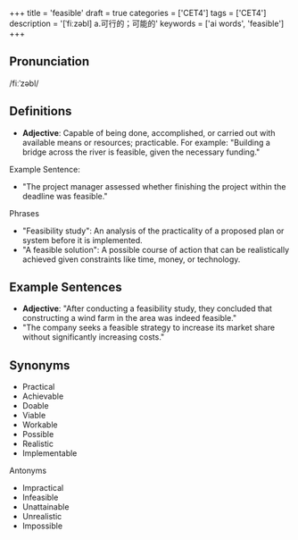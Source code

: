 +++
title = 'feasible'
draft = true
categories = ['CET4']
tags = ['CET4']
description = '[ˈfiːzəbl] a.可行的；可能的'
keywords = ['ai words', 'feasible']
+++

## Pronunciation
/fiːˈzəbl/

## Definitions
- **Adjective**: Capable of being done, accomplished, or carried out with available means or resources; practicable. For example: "Building a bridge across the river is feasible, given the necessary funding."

Example Sentence:
- "The project manager assessed whether finishing the project within the deadline was feasible."

Phrases
- "Feasibility study": An analysis of the practicality of a proposed plan or system before it is implemented.
- "A feasible solution": A possible course of action that can be realistically achieved given constraints like time, money, or technology.

## Example Sentences
- **Adjective**: "After conducting a feasibility study, they concluded that constructing a wind farm in the area was indeed feasible."
- "The company seeks a feasible strategy to increase its market share without significantly increasing costs."

## Synonyms
- Practical
- Achievable
- Doable
- Viable
- Workable
- Possible
- Realistic
- Implementable

Antonyms
- Impractical
- Infeasible
- Unattainable
- Unrealistic
- Impossible
